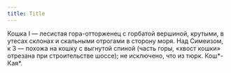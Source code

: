 ```yaml
---
title: Title
---
```


Кошка I — лесистая гора-отторженец с горбатой вершиной, крутыми, в утесах
склонах и скальными отрогами в сторону моря. Над Симеизом, к З — похожа на кошку
с выгнутой спиной (часть горы, «хвост кошки» отрезана при строительстве шоссе);
не исключено, что из тюрк. Кош*-Кая*.
